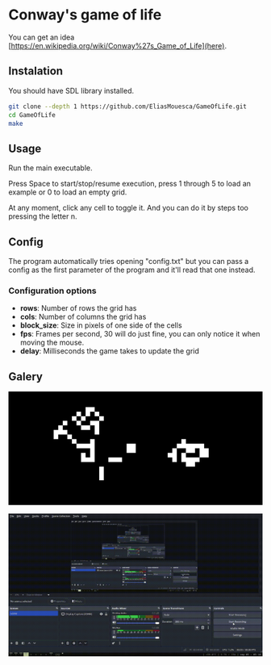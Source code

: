 # Conway's game of life
You can get an idea [https://en.wikipedia.org/wiki/Conway%27s_Game_of_Life](here).

## Instalation
You should have SDL library installed.
``` bash
git clone --depth 1 https://github.com/EliasMouesca/GameOfLife.git
cd GameOfLife
make
```

## Usage
Run the main executable.

Press Space to start/stop/resume execution, press 1 through 5 to load an example or 0 to load an empty grid.

At any moment, click any cell to toggle it. And you can do it by steps too pressing the letter n.

## Config
The program automatically tries opening "config.txt" but you can pass a config as the first parameter of the program and it'll read that one instead.

### Configuration options
- **rows**: Number of rows the grid has
- **cols**: Number of columns the grid has
- **block_size**: Size in pixels of one side of the cells
- **fps**: Frames per second, 30 will do just fine, you can only notice it when moving the mouse.
- **delay**: Milliseconds the game takes to update the grid

## Galery
![image](./img/1.png)

![showcase gif](./img/2.gif)

